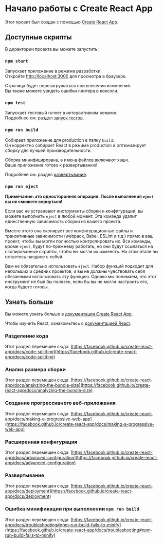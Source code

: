 # Начало работы с Create React App

Этот проект был создан с помощью [Create React App](https://github.com/facebook/create-react-app).

## Доступные скрипты

В директории проекта вы можете запустить:

### `npm start`

Запускает приложение в режиме разработки.\
Откройте [http://localhost:3000](http://localhost:3000) для просмотра в браузере.

Страница будет перезагружаться при внесении изменений.\
Вы также можете увидеть ошибки линтера в консоли.

### `npm test`

Запускает тестовый runner в интерактивном режиме.\
Подробнее см. раздел [запуск тестов](https://facebook.github.io/create-react-app/docs/running-tests).

### `npm run build`

Собирает приложение для production в папку `build`.\
Он корректно собирает React в режиме production и оптимизирует сборку для лучшей производительности.

Сборка минифицирована, а имена файлов включают хэши.\
Ваше приложение готово к развертыванию!

Подробнее см. раздел [развертывание](https://facebook.github.io/create-react-app/docs/deployment).

### `npm run eject`

**Примечание: это односторонняя операция. После выполнения `eject` вы не сможете вернуться!**

Если вас не устраивают инструменты сборки и конфигурации, вы можете выполнить `eject` в любой момент. Эта команда удалит единственную зависимость сборки из вашего проекта.

Вместо этого она скопирует все конфигурационные файлы и транзитивные зависимости (webpack, Babel, ESLint и т.д.) прямо в ваш проект, чтобы вы могли полностью контролировать их. Все команды, кроме `eject`, будут по-прежнему работать, но они будут ссылаться на скопированные скрипты, чтобы вы могли их изменять. На этом этапе вы остаетесь наедине с собой.

Вам не обязательно использовать `eject`. Набор функций подходит для небольших и средних проектов, и вы не должны чувствовать себя обязанными использовать эту функцию. Однако мы понимаем, что этот инструмент не был бы полезен, если бы вы не могли настроить его, когда будете готовы.

## Узнать больше

Вы можете узнать больше в [документации Create React App](https://facebook.github.io/create-react-app/docs/getting-started).

Чтобы изучить React, ознакомьтесь с [документацией React](https://reactjs.org/).

### Разделение кода

Этот раздел перемещен сюда: [https://facebook.github.io/create-react-app/docs/code-splitting](https://facebook.github.io/create-react-app/docs/code-splitting)

### Анализ размера сборки

Этот раздел перемещен сюда: [https://facebook.github.io/create-react-app/docs/analyzing-the-bundle-size](https://facebook.github.io/create-react-app/docs/analyzing-the-bundle-size)

### Создание прогрессивного веб-приложения

Этот раздел перемещен сюда: [https://facebook.github.io/create-react-app/docs/making-a-progressive-web-app](https://facebook.github.io/create-react-app/docs/making-a-progressive-web-app)

### Расширенная конфигурация

Этот раздел перемещен сюда: [https://facebook.github.io/create-react-app/docs/advanced-configuration](https://facebook.github.io/create-react-app/docs/advanced-configuration)

### Развертывание

Этот раздел перемещен сюда: [https://facebook.github.io/create-react-app/docs/deployment](https://facebook.github.io/create-react-app/docs/deployment)

### Ошибка минификации при выполнении `npm run build`

Этот раздел перемещен сюда: [https://facebook.github.io/create-react-app/docs/troubleshooting#npm-run-build-fails-to-minify](https://facebook.github.io/create-react-app/docs/troubleshooting#npm-run-build-fails-to-minify)